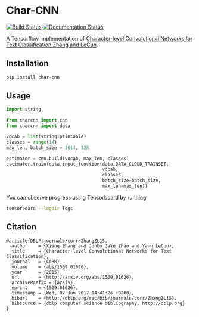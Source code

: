 # Char-CNN

[![Build Status](https://travis-ci.org/reflectionlabs/char-cnn.png?branch=master)](https://travis-ci.org/reflectionlabs/char-cnn)
[![Documentation Status](https://readthedocs.org/projects/char-cnn/badge/?version=latest)](http://char-cnn.readthedocs.io/en/latest/?badge=latest)

A Tensorflow implementation of [Character-level Convolutional Networks for Text Classification Zhang and LeCun](https://arxiv.org/abs/1509.01626).

## Installation

```bash
pip install char-cnn
```

## Usage

```python
import string

from charcnn import cnn
from charcnn import data

vocab = list(string.printable)
classes = range(14)
max_len, batch_size = 1014, 128

estimator = cnn.build(vocab, max_len, classes)
estimator.train(data.input_function(data.DATA_CLOUD_TRAINSET,
                                    vocab,
                                    classes,
                                    batch_size=batch_size,
                                    max_len=max_len))
```

You can observe progress using Tensorboard by running

```bash
tensorboard --logdir logs
```

## Citation

```citation
@article{DBLP:journals/corr/ZhangZL15,
  author    = {Xiang Zhang and Junbo Jake Zhao and Yann LeCun},
  title     = {Character-level Convolutional Networks for Text Classification},
  journal   = {CoRR},
  volume    = {abs/1509.01626},
  year      = {2015},
  url       = {http://arxiv.org/abs/1509.01626},
  archivePrefix = {arXiv},
  eprint    = {1509.01626},
  timestamp = {Wed, 07 Jun 2017 14:41:26 +0200},
  biburl    = {http://dblp.org/rec/bib/journals/corr/ZhangZL15},
  bibsource = {dblp computer science bibliography, http://dblp.org}
}
```
